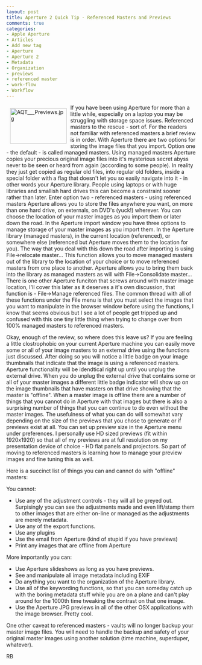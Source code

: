 ```yaml
---
layout: post
title: Aperture 2 Quick Tip - Referenced Masters and Previews
comments: true
categories:
- Apple Aperture
- Articles
- Add new tag
- Aperture
- Aperture 2
- Metadata
- Organization
- previews
- referenced master
- work-flow
- Workflow
---
```

<a href="/wp-content/uploads/2008/AQT___Previews.jpg"><img title="AQT___Previews.jpg" src="/wp-content/uploads/2008/.thumbs/.AQT___Previews.jpg" border="0" alt="AQT___Previews.jpg" hspace="10" vspace="10" width="150" height="94" align="left" /></a>If you have been using Aperture for more than a little while, especially on a laptop you may be struggling with storage space issues. Referenced masters to the rescue - sort of. For the readers not familiar with referenced masters a brief review is in order. With Aperture there are two options for storing the image files that you import. Option one - the default - is called managed masters. Using managed masters Aperture copies your precious original image files into it's mysterious secret abyss never to be seen or heard from again (according to some people). In reality they just get copied as regular old files, into regular old folders, inside a special folder with a flag that doesn't let you so easily navigate into it - in other words your Aperture library. <!--more-->People using laptops or with huge libraries and smallish hard drives this can become a constraint sooner rather than later. Enter option two - referenced masters - using referenced masters Aperture allows you to store the files anywhere you want, on more than one hard drive, on externals, on DVD's (yuck!) wherever. You can choose the location of your master images as you import them or later down the road. In the Aperture import window you have three options to manage storage of your master images as you import them. In the Aperture library (managed masters), in the current location (referenced), or somewhere else (referenced but Aperture moves them to the location for you). The way that you deal with this down the road after importing is using File-&gt;relocate master... This function allows you to move managed masters out of the library to the location of your choice or to move referenced masters from one place to another. Aperture allows you to bring them back into the library as managed masters as will with File-&gt;Consolidate master... There is one other Aperture funciton that screws around with master image location, I'll cover this later as it deserves a it's own discussion, that function is - File-&gt;Manage referenced files. The common thread with all of these functions under the File menu is that you must select the images that you want to manipulate in the browser window before using the functions, I know that seems obvious but I see a lot of people get tripped up and confused with this one tiny little thing when trying to change over from 100% managed masters to referenced masters.

Okay, enough of the review, so where does this leave us? If you are feeling a little clostrophobic on your current Aperture machine you can easily move some or all of your image masters to an external drive using the functions just discussed. After doing so you will notice a little badge on your image thumbnails that indicate that the image is using a referenced masters. Aperture functionality will be idendtical right up until you unplug the external drive. When you do unplug the external drive that contains some or all of your master images a different little badge indicator will show up on the image thumbnails that have masters on that drive showing that the master is "offline". When a master image is offline there are a number of things that you cannot do in Aperture with that images but there is also a surprising number of things that you can continue to do even without the master images. The usefulness of what you can do will somewhat vary depending on the size of the previews that you chose to generate or if previews exist at all. You can set up preview size in the Aperture menu under preferences. I personally use HD sized previews (fit within 1920x1920) so that all of my previews are at full resolution on my presentation device of choice - HD flat panels and projectors. So part of moving to referenced masters is learning how to manage your preview images and fine tuning this as well.

Here is a succinct list of things you can and cannot do with "offline" masters:

You cannot:
<ul>
	<li> Use any of the adjustment controls - they will all be greyed out. Surpisingly you can see the adjustments made and even lift/stamp them to other images that are either on-line or managed as the adjustments are merely metadata.</li>
	<li> Use any of the export functions.</li>
	<li> Use any plugins</li>
	<li> Use the email from Aperture (kind of stupid if you have previews)</li>
	<li> Print any images that are offline from Aperture</li>
</ul>
<div>More importantly you can:
<ul>
	<li> Use Aperture slideshows as long as you have previews.</li>
	<li> See and manipulate all image metadata including EXIF</li>
	<li> Do anything you want to the organization of the Aperture library.</li>
	<li>Use all of the keywording functions, so that you can someday catch up with the boring metadata stuff while you are on a plane and can't play around for the 1000th time tweaking the contrast on that one image.</li>
	<li>Use the Aperture JPG previews in all of the other OSX applications with the image browser. Pretty cool.</li>
</ul>
</div>
<div>One other caveat to referenced masters - vaults will no longer backup your master image files. You will need to handle the backup and safety of your original master images using another solution (time machine, superduper, whatever).

RB</div>